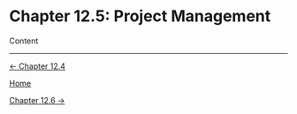 # Chapter 12.5: Project Management

Content

---

[← Chapter 12.4](Chapter%2012%20ae26a.md)

[Home](../../AiredDev%20b02d5/Notes%20on%20M%2061e3e.md)

[Chapter 12.6 →](Chapter%2012%20f2d06.md)